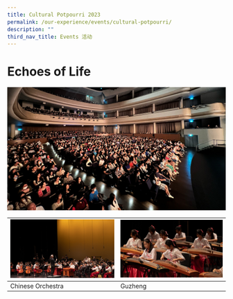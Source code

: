 ```yaml
---
title: Cultural Potpourri 2023
permalink: /our-experience/events/cultural-potpourri/
description: ""
third_nav_title: Events 活动
---
```

# Echoes of Life
![](/images/Events%20Page/Cultural%20Potpourri/cpc_2240x1260_1.jpg)



| ![](/images/Events%20Page/Cultural%20Potpourri/cpc_2240x1260_5.jpg) | ![](/images/Events%20Page/Cultural%20Potpourri/cpc_2240x1260_11.jpg) |
| -------- | -------- |
| Chinese Orchestra    | Guzheng     |

